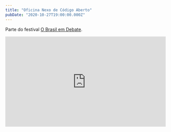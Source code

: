 ```yaml
---
title: "Oficina Nexo de Código Aberto"
pubDate: "2020-10-27T19:00:00.000Z"
---
```


Parte do festival [O Brasil em Debate](https://eventos.nexojornal.com.br/festival/sessao/nexo-de-codigo-aberto/).

<style>.embed-container { position: relative; padding-bottom: 56.25%; height: 0; overflow: hidden; max-width: 100%; } .embed-container iframe, .embed-container object, .embed-container embed { position: absolute; top: 0; left: 0; width: 100%; height: 100%; }</style><div class='embed-container'><iframe src='https://www.youtube.com/embed//rdpReYuxI5M' frameborder='0' allowfullscreen></iframe></div>
